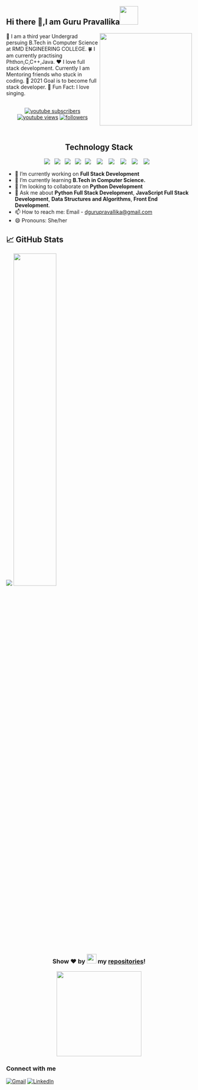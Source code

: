  <h2>Hi there 👋,I am Guru Pravallika<img src="https://media.giphy.com/media/ujrj9aoOdNvXO/giphy.gif" width="50"></h2>
 <img align='right' src="https://media.giphy.com/media/BferOKonYOspm28AiB/giphy.gif" width="250"> 
🏫 I am a third year Undergrad persuing B.Tech in Computer Science at RMD ENGINEERING COLLEGE.
🍀 I am currently practising Phthon,C,C++,Java.
❤ I love full stack development. Currently I am Mentoring friends who stuck in coding.
🎯 2021 Goal is to become full stack developer.
🎈 Fun Fact: I love singing.
<br>
<br>

<p align="center">
  <a href="https://youtube.com/channel/UCBuD2bKZTa-y1icGyVizXnQ?sub_confirmation=1">
    <img alt="youtube subscribers" title="Subscribe to my YouTube channel" src="https://custom-icon-badges.herokuapp.com/youtube/channel/subscribers/UCipSxT7a3rn81vGLw9lqRkg?color=%23E05D44&label=SUBSCRIBE&logo=video&logoColor=white&style=for-the-badge&labelColor=CE4630"/></a> 
  <a href="https://youtube.com/channel/UCBuD2bKZTa-y1icGyVizXnQ">
    <img alt="youtube views" title="YouTube views" src="https://custom-icon-badges.herokuapp.com/youtube/channel/views/UCipSxT7a3rn81vGLw9lqRkg?color=%23E1AD0E&logo=video&logoColor=white&style=for-the-badge&labelColor=C79600"/></a> 
  <a href="https://youtube.com/channel/UCBuD2bKZTa-y1icGyVizXnQ">
    <img alt="followers" title="Follow me on Github" src="https://custom-icon-badges.herokuapp.com/github/followers/Pravalli21?color=236ad3&labelColor=1155ba&style=for-the-badge&logo=person-add&label=Follow&logoColor=white"/></a>
</p>

<br>

<h2 align="center">Technology Stack</h2>
<p align="center">
  <img src="https://img.shields.io/badge/python%20-%231572B6.svg?&style=for-the-badge&logo=python&logoColor=yellow" />&nbsp;&nbsp;
  <img src="https://img.shields.io/badge/C%20-%231572B6.svg?&style=for-the-badge&logo=C&logoColor=white" />&nbsp;&nbsp; 
  <img src="https://img.shields.io/badge/C++%20-%231572B6.svg?&style=for-the-badge&logo=C++&logoColor=white" />&nbsp;&nbsp;
  <img src="https://img.shields.io/badge/Java%20-%231572B6.svg?&style=for-the-badge&logo=Java&logoColor=white" />&nbsp;&nbsp;
   <img src="https://img.shields.io/badge/Html%20-%2300D9FF.svg?&style=for-the-badge&logo=html&logoColor=white" />&nbsp;&nbsp;&nbsp;
  <img src="https://img.shields.io/badge/Css%20-%2300D9FF.svg?&style=for-the-badge&logo=css&logoColor=white" />&nbsp;&nbsp;&nbsp;
  <img src="https://img.shields.io/badge/Javascript%20-%2300D9FF.svg?&style=for-the-badge&logo=javascript&logoColor=orange" />&nbsp;&nbsp;&nbsp;
  <img src="https://img.shields.io/badge/Php%20-%2343853D.svg?&style=for-the-badge&logo=php&logoColor=white" />&nbsp;&nbsp;&nbsp;
  <img src="https://img.shields.io/badge/Mysql%20-%2343853D.svg?&style=for-the-badge&logo=mysql&logoColor=white" />&nbsp;&nbsp;&nbsp;
  <img src="https://img.shields.io/badge/React%20-%2343853D.svg?&style=for-the-badge&logo=react&logoColor=white" />&nbsp;&nbsp;&nbsp;
  
</p>


- 🔭 I’m currently working on **Full Stack Development**
- 🌱 I’m currently learning **B.Tech in Computer Science.**
- 👯 I’m looking to collaborate on **Python Development**
- 💬 Ask me about **Python Full Stack Development**, **JavaScript Full Stack Development**, **Data Structures and Algorithms**, **Front End Development**.
- 📫 How to reach me: Email - dgurupravallika@gmail.com 
- 😄 Pronouns: She/her

## &#x1f4c8; GitHub Stats
![](https://komarev.com/ghpvc/?username=Pravalli21)
<img  src="https://github-readme-stats.vercel.app/api?username=Pravalli21&show_icons=true&hide_border=true&theme=highcontrast" width="48%" >

<div align="center">
 
### Show ❤️ by  <img src="https://media.giphy.com/media/ObNTw8Uzwy6KQ/giphy.gif" width="26px"> my [repositories](https://github.com/AyonijaKaushik19?tab=repositories)!
<p align="Center" ><img src="https://camo.githubusercontent.com/3b7c592ede97b6138ffd4b1cc1541c2f3b11fd39/687474703a2f2f33312e6d656469612e74756d626c722e636f6d2f31376665613932306666333665663466356238373764353231366137616164392f74756d626c725f6d6f39786a65387a5a34317163626975666f315f313238302e676966" height="230px" width ="230px"></p>

</div>

### Connect with me
<a href="mailto:dgurupravallika@gmail.com"><img alt="Gmail" src="https://img.shields.io/badge/Gmail-D14836?style=for-the-badge&logo=gmail&logoColor=white" /></a>
<a href="https://linkedin.com/in/gurupravallikaofficial"><img alt="LinkedIn" src="https://img.shields.io/badge/linkedin%20-%230077B5.svg?&style=for-the-badge&logo=linkedin&logoColor=white"/></a>


                                               

